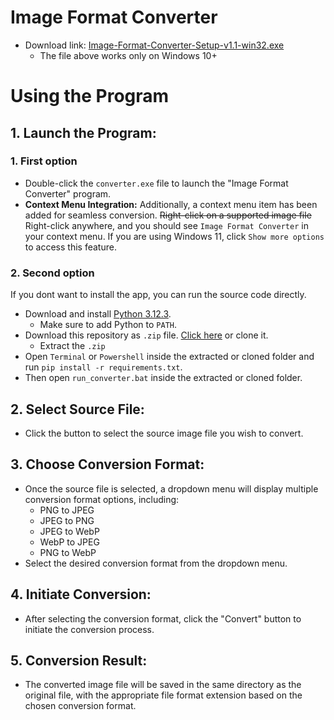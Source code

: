 # Image Format Converter

- Download link: [Image-Format-Converter-Setup-v1.1-win32.exe](https://github.com/vorlie/FileFormatConverter/releases/download/v1.1/Image-Format-Converter-Setup-v1.1-win32.exe)
    - The file above works only on Windows 10+

# Using the Program
## 1. Launch the Program:

### 1. First option
- Double-click the `converter.exe` file to launch the "Image Format Converter" program.
- **Context Menu Integration:** Additionally, a context menu item has been added for seamless conversion. ~~Right-click on a supported image file~~ Right-click anywhere, and you should see `Image Format Converter` in your context menu. If you are using Windows 11, click `Show more options` to access this feature.

### 2. Second option
If you dont want to install the app, you can run the source code directly. 
- Download and install [Python 3.12.3](https://www.python.org/ftp/python/3.12.3/python-3.12.3-amd64.exe).
    - Make sure to add Python to `PATH`.
- Download this repository as `.zip` file. [Click here](https://github.com/vorlie/ImageFormatConverter/archive/refs/heads/main.zip) or clone it.
    - Extract the `.zip`
- Open `Terminal` or `Powershell` inside the extracted or cloned folder and run `pip install -r requirements.txt`. 
- Then open `run_converter.bat` inside the extracted or cloned folder.

## 2. Select Source File:

- Click the button to select the source image file you wish to convert.
## 3. Choose Conversion Format:

- Once the source file is selected, a dropdown menu will display multiple conversion format options, including:
    - PNG to JPEG
    - JPEG to PNG
    - JPEG to WebP
    - WebP to JPEG
    - PNG to WebP
- Select the desired conversion format from the dropdown menu.
## 4. Initiate Conversion:

- After selecting the conversion format, click the "Convert" button to initiate the conversion process.
## 5. Conversion Result:

- The converted image file will be saved in the same directory as the original file, with the appropriate file format extension based on the chosen conversion format.
